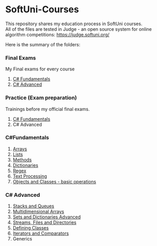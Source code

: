 # SoftUni-Courses

This repository shares my education process in SoftUni courses. 
<br>All of the files are tested in Judge - an open source system for online algorithm competitions: https://judge.softuni.org/

Here is the summary of the folders:

### Final Exams
My Final еxams for every course
1. [C# Fundamentals](https://github.com/kristina-xm/SoftUni-Courses/tree/main/Final%20Exams/C%23%20Fundamentals%20Apr%202022)
2. [C# Advanced](https://github.com/kristina-xm/SoftUni-Courses/tree/main/Final%20Exams/C%23%20Advanced%20Jun%202022)  

### Practice (Exam preparation)
Trainings before my official final exams.
1. [C# Fundamentals](https://github.com/kristina-xm/SoftUni-Courses/tree/main/Practice/C%23%20Fundamentals)
2. C# Advanced

### C#Fundamentals
1. [Arrays](https://github.com/kristina-xm/SoftUni-Courses/tree/main/C%23%20Fundamentals/Arrays)
2. [Lists](https://github.com/kristina-xm/SoftUni-Courses/tree/main/C%23%20Fundamentals/Lists)
3. [Methods](https://github.com/kristina-xm/SoftUni-Courses/tree/main/C%23%20Fundamentals/Methods)
4. [Dictionaries](https://github.com/kristina-xm/SoftUni-Courses/tree/main/C%23%20Fundamentals/Dictionaries)
5. [Regex](https://github.com/kristina-xm/SoftUni-Courses/tree/main/C%23%20Fundamentals/Regex)
6. [Text Processing](https://github.com/kristina-xm/SoftUni-Courses/tree/main/C%23%20Fundamentals/Text-Processing)
7. [Objects and Classes - basic operations](https://github.com/kristina-xm/SoftUni-Courses/tree/main/C%23%20Fundamentals/Objects%20and%20Classes)

### C# Advanced
1. [Stacks and Queues](https://github.com/kristina-xm/SoftUni-Courses/tree/main/C%23%20Advanced/Stacks%20and%20Queues)
2. [Multidimensional Arrays](https://github.com/kristina-xm/SoftUni-Courses/tree/main/C%23%20Advanced/Matrix)
3. [Sets and Dictionaries Advanced](https://github.com/kristina-xm/SoftUni-Courses/tree/main/C%23%20Advanced/Sets%20And%20Dictionaries)
4. [Streams, Files and Directories](https://github.com/kristina-xm/SoftUni-Courses/tree/main/C%23%20Advanced/Streams%2C%20Files%20and%20Directories)
5. [Defining Classes](https://github.com/kristina-xm/SoftUni-Courses/tree/main/C%23%20Advanced/Defining%20Classes)
6. [Iterators and Comparators](https://github.com/kristina-xm/SoftUni-Courses/tree/main/C%23%20Advanced/Iterators%20And%20Comparators)
7. Generics
